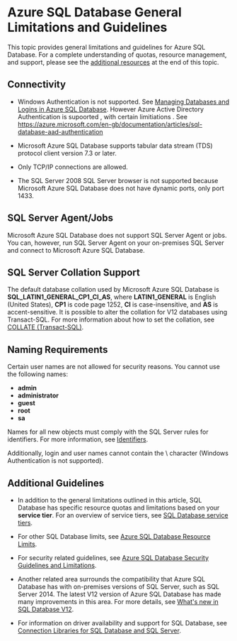 <properties 
   pageTitle="Azure SQL Database General Limitations and Guidelines"
   description="This page describes some general limitations for Azure SQL Database as well as areas of interoperability and support."
   services="sql-database"
   documentationCenter="na"
   authors="rothja"
   manager="jeffreyg"
   editor="monicar" />
<tags 
   ms.service="sql-database"
   ms.devlang="na"
   ms.topic="article"
   ms.tgt_pltfrm="na"
   ms.workload="data-management"
   ms.date="01/15/2016"
   ms.author="jroth" />

# Azure SQL Database General Limitations and Guidelines

This topic provides general limitations and guidelines for Azure SQL Database. For a complete understanding of quotas, resource management, and support, please see the [additional resources](#additional-guidelines) at the end of this topic.

## Connectivity

 - Windows Authentication is not supported. See [Managing Databases and Logins in Azure SQL Database](sql-database-manage-logins.md).  However Azure Active Directory Authentication is supoorted , with certain limitiations . See https://azure.microsoft.com/en-gb/documentation/articles/sql-database-aad-authentication
 
 - Microsoft Azure SQL Database supports tabular data stream (TDS) protocol client version 7.3 or later. 

 - Only TCP/IP connections are allowed.

 - The SQL Server 2008 SQL Server browser is not supported because Microsoft Azure SQL Database does not have dynamic ports, only port 1433.

## SQL Server Agent/Jobs

Microsoft Azure SQL Database does not support SQL Server Agent or jobs. You can, however, run SQL Server Agent on your on-premises SQL Server and connect to Microsoft Azure SQL Database.

## SQL Server Collation Support

The default database collation used by Microsoft Azure SQL Database is **SQL_LATIN1_GENERAL_CP1_CI_AS**, where **LATIN1_GENERAL** is English (United States), **CP1** is code page 1252, **CI** is case-insensitive, and **AS** is accent-sensitive. It is possible to alter the collation for V12 databases using Transact-SQL. For more information about how to set the collation, see [COLLATE (Transact-SQL)](https://msdn.microsoft.com/library/ms184391.aspx).

## Naming Requirements

Certain user names are not allowed for security reasons. You cannot use the following names:

 - **admin** 
 - **administrator** 
 - **guest** 
 - **root** 
 - **sa** 

Names for all new objects must comply with the SQL Server rules for identifiers. For more information, see [Identifiers](https://msdn.microsoft.com/library/ms175874.aspx).

Additionally, login and user names cannot contain the \ character (Windows Authentication is not supported).

## Additional Guidelines

- In addition to the general limitations outlined in this article, SQL Database has specific resource quotas and limitations based on your **service tier**. For an overview of service tiers, see [SQL Database service tiers](sql-database-service-tiers.md).

- For other SQL Database limits, see [Azure SQL Database Resource Limits](sql-database-resource-limits.md).

- For security related guidelines, see [Azure SQL Database Security Guidelines and Limitations](sql-database-security-guidelines.md).

- Another related area surrounds the compatibility that Azure SQL Database has with on-premises versions of SQL Server, such as SQL Server 2014. The latest V12 version of Azure SQL Database has made many improvements in this area. For more details, see [What's new in SQL Database V12](sql-database-v12-whats-new.md).

- For information on driver availability and support for SQL Database, see [Connection Libraries for SQL Database and SQL Server](sql-database-libraries.md).
